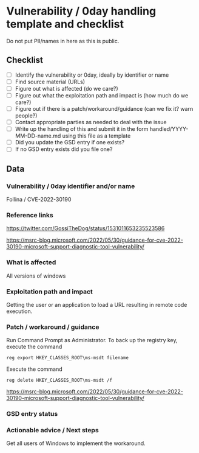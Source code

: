 # Vulnerability / 0day handling template and checklist

Do not put PII/names in here as this is public.

## Checklist

- [ ] Identify the vulnerability or 0day, ideally by identifier or name
- [ ] Find source material (URLs)
- [ ] Figure out what is affected (do we care?)
- [ ] Figure out what the exploitation path and impact is (how much do we care?)
- [ ] Figure out if there is a patch/workaround/guidance (can we fix it? warn people?)
- [ ] Contact appropriate parties as needed to deal with the issue
- [ ] Write up the handling of this and submit it in the form handled/YYYY-MM-DD-name.md using this file as a template
- [ ] Did you update the GSD entry if one exists?
- [ ] If no GSD entry exists did you file one?

## Data

### Vulnerability / 0day identifier and/or name

Follina / CVE-2022-30190

### Reference links

https://twitter.com/GossiTheDog/status/1531011653235523586

https://msrc-blog.microsoft.com/2022/05/30/guidance-for-cve-2022-30190-microsoft-support-diagnostic-tool-vulnerability/

### What is affected

All versions of windows

### Exploitation path and impact

Getting the user or an application to load a URL resulting in remote code execution.

### Patch / workaround / guidance

Run Command Prompt as Administrator.
To back up the registry key, execute the command

```
reg export HKEY_CLASSES_ROOT\ms-msdt filename
```

Execute the command

```
reg delete HKEY_CLASSES_ROOT\ms-msdt /f
```

https://msrc-blog.microsoft.com/2022/05/30/guidance-for-cve-2022-30190-microsoft-support-diagnostic-tool-vulnerability/

### GSD entry status

### Actionable advice / Next steps

Get all users of Windows to implement the workaround.
